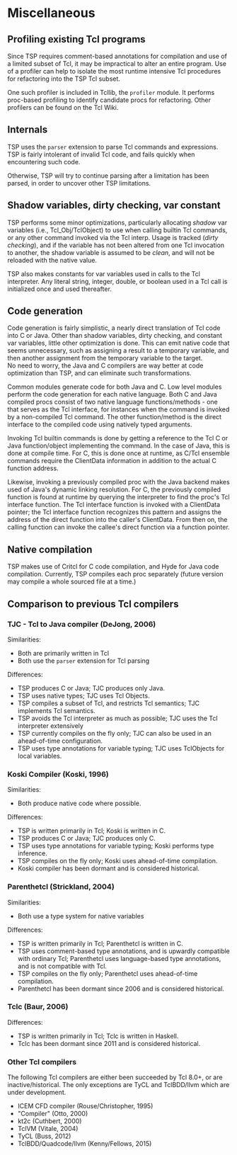 # Miscellaneous

## Profiling existing Tcl programs

Since TSP requires comment-based annotations for compilation and
use of a limited subset of Tcl, it may be impractical to alter 
an entire program.  Use of a profiler can help to isolate the most
runtime intensive Tcl procedures for refactoring into the TSP 
Tcl subset.  

One such profiler is included in Tcllib, the `profiler` module.
It performs proc-based profiling to identify candidate procs for
refactoring.  Other profilers can be found on the Tcl Wiki.

## Internals

TSP uses the `parser` extension to parse Tcl commands and expressions.
TSP is fairly intolerant of invalid Tcl code, and fails quickly when
encountering such code.

Otherwise, TSP will try to continue parsing after a limitation has
been parsed, in order to uncover other TSP limitations.


## Shadow variables, dirty checking, var constant

TSP performs some minor optimizations, particularly allocating *shadow* var
variables (i.e., Tcl_Obj/TclObject) to use when calling builtin Tcl commands, or any
other command invoked via the Tcl interp.  Usage is tracked (*dirty checking*), 
and if the variable has not been altered from one Tcl invocation to another, 
the shadow variable is assumed to be *clean*, and will not be reloaded with 
the native value.  

TSP also makes constants for var variables used in calls to the Tcl interpreter.
Any literal string, integer, double, or boolean used in a Tcl call is initialized
once and used thereafter.

## Code generation

Code generation is fairly simplistic, a nearly direct translation of
Tcl code into C or Java.  Other than shadow variables, dirty checking,
and constant var variables, little other optimization is done.  This can emit native
code that seems unnecessary, such as assigning a result to a temporary 
variable, and then another assignment from the temporary variable to the target.  
No need to worry, the Java and C compilers are way better at code optimization 
than TSP, and can eliminate such transformations.

Common modules generate code for both Java and C.  Low level modules
perform the code generation for each native language.  Both C and Java
compiled procs consist of two native language functions/methods - one
that serves as the Tcl interface, for instances when the command is
invoked by a non-compiled Tcl command.  The other function/method is
the direct interface to the compiled code using natively typed 
arguments.

Invoking Tcl builtin commands is done by getting a reference to the 
Tcl C or Java function/object implementing the command.  In the case of
Java, this is done at compile time.  For C, this is done once at runtime,
as C/Tcl ensemble commands require the ClientData information in
addition to the actual C function address.

Likewise, invoking a previously compiled proc with the Java backend
makes used of Java's dynamic linking resolution.  For C, the 
previously compiled function is found at runtime by querying the
interpreter to find the proc's Tcl interface function.  The Tcl 
interface function is invoked with a ClientData pointer; the
Tcl interface function recognizes this pattern and assigns the
address of the direct function into the caller's ClientData.
From then on, the calling function can invoke the callee's 
direct function via a function pointer.


## Native compilation

TSP makes use of Critcl for C code compilation, and Hyde for Java
code compilation.  Currently, TSP compiles each proc separately (future
version may compile a whole sourced file at a time.)


## Comparison to previous Tcl compilers

### TJC - Tcl to Java compiler (DeJong, 2006)

Similarities:

  * Both are primarily written in Tcl
  * Both use the `parser` extension for Tcl parsing
  
Differences:

  * TSP produces C or Java; TJC produces only Java.
  * TSP uses native types; TJC uses Tcl Objects.
  * TSP compiles a subset of Tcl, and restricts Tcl semantics;  TJC implements Tcl semantics.
  * TSP avoids the Tcl interpreter as much as possible; TJC uses the Tcl interpreter extensively
  * TSP currently compiles on the fly only; TJC can also be used in an ahead-of-time configuration.
  * TSP uses type annotations for variable typing; TJC uses TclObjects for local variables.

### Koski Compiler (Koski, 1996)

Similarities:
  * Both produce native code where possible.

Differences:

  * TSP is written primarily in Tcl; Koski is written in C.
  * TSP produces C or Java; TJC produces only C.
  * TSP uses type annotations for variable typing; Koski performs type inference.
  * TSP compiles on the fly only; Koski uses ahead-of-time compilation.
  * Koski compiler has been dormant and is considered historical.

### Parenthetcl (Strickland, 2004)

Similarities:

  * Both use a type system for native variables

Differences:

  * TSP is written primarily in Tcl; Parenthetcl is written in C.
  * TSP uses comment-based type annotations, and is upwardly compatible with ordinary Tcl; 
    Parenthetcl uses language-based type annotations, and is not compatible with Tcl.
  * TSP compiles on the fly only; Parenthetcl uses ahead-of-time compilation.
  * Parenthetcl has been dormant since 2006 and is considered historical.


### Tclc (Baur, 2006)

Differences:

  * TSP is written primarily in Tcl; Tclc is written in Haskell.
  * Tclc has been dormant since 2011 and is considered historical.


### Other Tcl compilers

The following Tcl compilers are either been succeeded by Tcl 8.0+, or are
inactive/historical.  The only exceptions are TyCL and TclBDD/llvm which
are under development.

  * ICEM CFD compiler (Rouse/Christopher, 1995)
  * "Compiler" (Otto, 2000)
  * kt2c (Cuthbert, 2000)
  * TclVM (Vitale, 2004)
  * TyCL (Buss, 2012)
  * TclBDD/Quadcode/llvm (Kenny/Fellows, 2015)
